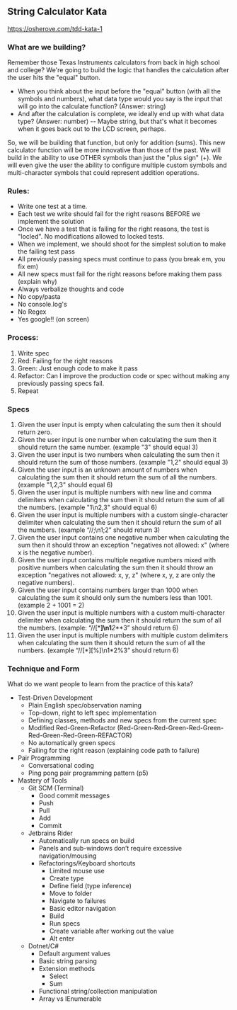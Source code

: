 ## String Calculator Kata

https://osherove.com/tdd-kata-1

### What are we building?

Remember those Texas Instruments calculators from back in high school and college? We're going to build the logic that handles the calculation after the user hits the "equal" button. 

- When you think about the input before the "equal" button (with all the symbols and numbers), what data type would you say is the input that will go into the calculate function? (Answer: string)
- And after the calculation is complete, we ideally end up with what data type? (Answer: number) -- Maybe string, but that's what it becomes when it goes back out to the LCD screen, perhaps.

So, we will be building that function, but only for addition (sums). This new calculator function will be more innovative than those of the past. We will build in the ability to use OTHER symbols than just the "plus sign" (+). We will even give the user the ability to configure multiple custom symbols and multi-character symbols that could represent addition operations.

### Rules:
 
- Write one test at a time.
- Each test we write should fail for the right reasons BEFORE we implement the solution
- Once we have a test that is failing for the right reasons, the test is "locled". No modifications allowed to locked tests.
- When we implement, we should shoot for the simplest solution to make the failing test pass
- All previously passing specs must continue to pass (you break em, you fix em)
- All new specs must fail for the right reasons before making them pass (explain why)
- Always verbalize thoughts and code
- No copy/pasta
- No console.log's
- No Regex
- Yes google!! (on screen)

### Process:

1. Write spec
2. Red: Failing for the right reasons
3. Green: Just enough code to make it pass
4. Refactor: Can I improve the production code or spec without making any previously passing specs fail.
5. Repeat

### Specs

1. Given the user input is empty when calculating the sum then it should return zero.
2. Given the user input is one number when calculating the sum then it should return the same number. (example "3" should equal 3)
3. Given the user input is two numbers when calculating the sum then it should return the sum of those numbers. (example "1,2" should equal 3)
4. Given the user input is an unknown amount of numbers when calculating the sum then it should return the sum of all the numbers. (example "1,2,3" should equal 6)
5. Given the user input is multiple numbers with new line and comma delimiters when calculating the sum then it should return the sum of all the numbers. (example "1\n2,3" should equal 6)
6. Given the user input is multiple numbers with a custom single-character delimiter when calculating the sum then it should return the sum of all the numbers. (example “//;\n1;2” should return 3)
7. Given the user input contains one negative number when calculating the sum then it should throw an exception "negatives not allowed: x" (where x is the negative number).
8. Given the user input contains multiple negative numbers mixed with positive numbers when calculating the sum then it should throw an exception "negatives not allowed: x, y, z" (where x, y, z are only the negative numbers).
9. Given the user input contains numbers larger than 1000 when calculating the sum it should only sum the numbers less than 1001. (example 2 + 1001 = 2)
10. Given the user input is multiple numbers with a custom multi-character delimiter when calculating the sum then it should return the sum of all the numbers. (example: “//[***]\n1**_2_**3” should return 6)
11. Given the user input is multiple numbers with multiple custom delimiters when calculating the sum then it should return the sum of all the numbers. (example “//[\*][%]\n1\*2%3” should return 6)

### Technique and Form

What do we want people to learn from the practice of this kata?

- Test-Driven Development
  - Plain English spec/observation naming
  - Top-down, right to left spec implementation
  - Defining classes, methods and new specs from the current spec
  - Modified Red-Green-Refactor (Red-Green-Red-Green-Red-Green-Red-Green-Red-Green-REFACTOR)
  - No automatically green specs
  - Failing for the right reason (explaining code path to failure)
- Pair Programming
  - Conversational coding
  - Ping pong pair programming pattern (p5)
- Mastery of Tools
  - Git SCM (Terminal)
    - Good commit messages
    - Push
    - Pull
    - Add
    - Commit
  - Jetbrains Rider
    - Automatically run specs on build
    - Panels and sub-windows don’t require excessive navigation/mousing
    - Refactorings/Keyboard shortcuts
      - Limited mouse use
      - Create type
      - Define field (type inference)
      - Move to folder
      - Navigate to failures
      - Basic editor navigation
      - Build
      - Run specs
      - Create variable after working out the value
      - Alt enter
  - Dotnet/C#
    - Default argument values
    - Basic string parsing
    - Extension methods
      - Select
      - Sum
    - Functional string/collection manipulation
    - Array vs IEnumerable
